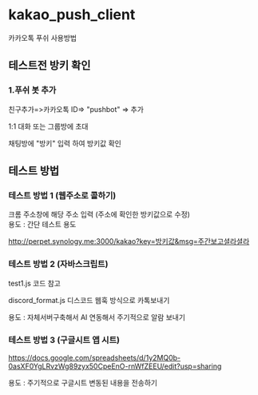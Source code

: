 # kakao_push_client

카카오톡 푸쉬 사용방법

## 테스트전 방키 확인

### 1.푸쉬 봇 추가

친구추가=>카카오톡 ID=> "pushbot" => 추가

1:1 대화 또는 그룹방에 초대

채팅방에 "방키" 입력 하여 방키값 확인

## 테스트 방법

### 테스트 방법 1 (웹주소로 콜하기)

크롬 주소창에 해당 주소 입력 (주소에 확인한 방키값으로 수정)  
용도 : 간단 테스트 용도

http://perpet.synology.me:3000/kakao?key=방키값&msg=주간보고셜라셜라

### 테스트 방법 2 (자바스크립트)

test1.js 코드 참고

discord_format.js  디스코드 웹훅 방식으로 카톡보내기

용도 : 자체서버구축해서 AI 연동해서 주기적으로 알람 보내기


### 테스트 방법 3 (구글시트 앱 시트)

https://docs.google.com/spreadsheets/d/1y2MQ0b-0asXF0YgLRvzWg89zyx50CpeEnO-rnWfZEEU/edit?usp=sharing

용도 : 주기적으로 구글시트 변동된 내용을 전송하기 
